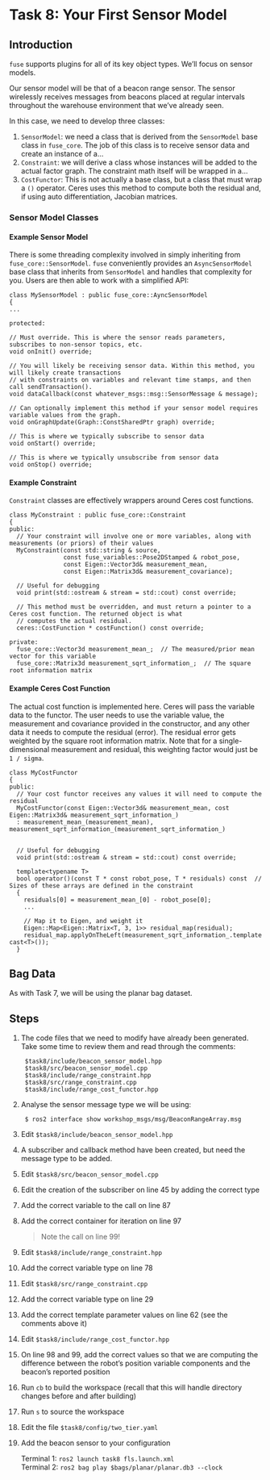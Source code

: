 # Task 8: Your First Sensor Model

## Introduction

`fuse` supports plugins for all of its key object types. We’ll focus on sensor models.

Our sensor model will be that of a beacon range sensor. The sensor wirelessly receives messages from beacons placed at regular intervals throughout the warehouse environment that we’ve already seen.

In this case, we need to develop three classes:

1. `SensorModel`: we need a class that is derived from the `SensorModel` base class in `fuse_core`. The job of this class is to receive sensor data and create an instance of a…
1. `Constraint`: we will derive a class whose instances will be added to the actual factor graph. The constraint math itself will be wrapped in a…
1. `CostFunctor`: This is not actually a base class, but a class that must wrap a `()` operator. Ceres uses this method to compute both the residual and, if using auto differentiation, Jacobian matrices.

### Sensor Model Classes

#### Example Sensor Model

There is some threading complexity involved in simply inheriting from `fuse_core::SensorModel`. `fuse` conveniently provides an `AsyncSensorModel` base class that inherits from `SensorModel` and handles that complexity for you. Users are then able to work with a simplified API:

```
class MySensorModel : public fuse_core::AyncSensorModel
{
...

protected:

// Must override. This is where the sensor reads parameters, subscribes to non-sensor topics, etc.
void onInit() override;

// You will likely be receiving sensor data. Within this method, you will likely create transactions
// with constraints on variables and relevant time stamps, and then call sendTransaction().
void dataCallback(const whatever_msgs::msg::SensorMessage & message);

// Can optionally implement this method if your sensor model requires variable values from the graph.
void onGraphUpdate(Graph::ConstSharedPtr graph) override;

// This is where we typically subscribe to sensor data
void onStart() override;

// This is where we typically unsubscribe from sensor data
void onStop() override;
```

#### Example Constraint

`Constraint` classes are effectively wrappers around Ceres cost functions.

```
class MyConstraint : public fuse_core::Constraint
{
public:
  // Your constraint will involve one or more variables, along with measurements (or priors) of their values
  MyConstraint(const std::string & source,
               const fuse_variables::Pose2DStamped & robot_pose,
               const Eigen::Vector3d& measurement_mean,
               const Eigen::Matrix3d& measurement_covariance);

  // Useful for debugging
  void print(std::ostream & stream = std::cout) const override;

  // This method must be overridden, and must return a pointer to a Ceres cost function. The returned object is what
  // computes the actual residual.
  ceres::CostFunction * costFunction() const override;

private:
  fuse_core::Vector3d measurement_mean_;  // The measured/prior mean vector for this variable
  fuse_core::Matrix3d measurement_sqrt_information_;  // The square root information matrix
```

#### Example Ceres Cost Function

The actual cost function is implemented here. Ceres will pass the variable data to the functor. The user needs to use the variable value, the measurement and covariance provided in the constructor, and any other data it needs to compute the residual (error). The residual error gets weighted by the square root information matrix. Note that for a single-dimensional measurement and residual, this weighting factor would just be `1 / sigma`.

```
class MyCostFunctor
{
public:
  // Your cost functor receives any values it will need to compute the residual
  MyCostFunctor(const Eigen::Vector3d& measurement_mean, cost Eigen::Matrix3d& measurement_sqrt_information_)
  : measurement_mean_(measurement_mean), measurement_sqrt_information_(measurement_sqrt_information_)


  // Useful for debugging
  void print(std::ostream & stream = std::cout) const override;

  template<typename T>
  bool operator()(const T * const robot_pose, T * residuals) const  // Sizes of these arrays are defined in the constraint
  {
    residuals[0] = measurement_mean_[0] - robot_pose[0];
    ...

    // Map it to Eigen, and weight it
    Eigen::Map<Eigen::Matrix<T, 3, 1>> residual_map(residual);
    residual_map.applyOnTheLeft(measurement_sqrt_information_.template cast<T>());
  }
```

## Bag Data

As with Task 7, we will be using the planar bag dataset.

## Steps

1. The code files that we need to modify have already been generated. Take some time to review them and read through the comments:

        $task8/include/beacon_sensor_model.hpp
        $task8/src/beacon_sensor_model.cpp
        $task8/include/range_constraint.hpp
        $task8/src/range_constraint.cpp
        $task8/include/range_cost_functor.hpp

1. Analyse the sensor message type we will be using:

        $ ros2 interface show workshop_msgs/msg/BeaconRangeArray.msg

1. Edit `$task8/include/beacon_sensor_model.hpp`
1. A subscriber and callback method have been created, but need the message type to be added.
1. Edit `$task8/src/beacon_sensor_model.cpp`
1. Edit the creation of the subscriber on line 45 by adding the correct type
1. Add the correct variable to the call on line 87
1. Add the correct container for iteration on line 97
    > Note the call on line 99!
1. Edit `$task8/include/range_constraint.hpp`
1. Add the correct variable type on line 78
1. Edit `$task8/src/range_constraint.cpp`
1. Add the correct variable type on line 29
1. Add the correct template parameter values on line 62 (see the comments above it)
1. Edit `$task8/include/range_cost_functor.hpp`
1. On line 98 and 99, add the correct values so that we are computing the difference between the robot’s position variable components and the beacon’s reported position
1. Run `cb` to build the workspace (recall that this will handle directory changes before and after building)
1. Run `s` to source the workspace
1. Edit the file `$task8/config/two_tier.yaml`
1. Add the beacon sensor to your configuration

    Terminal 1: `ros2 launch task8 fls.launch.xml`  
    Terminal 2: `ros2 bag play $bags/planar/planar.db3 --clock`
